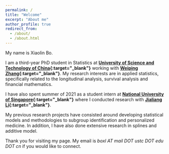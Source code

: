 ```yaml
---
permalink: /
title: "Welcome"
excerpt: "About me"
author_profile: true
redirect_from: 
  - /about/
  - /about.html
---
```


My name is Xiaolin Bo.

I am a third-year PhD student in Statistics at **[University of Science and Technology of China](http://en.business.ustc.edu.cn/){:target="_blank"}** working with **[Weiping Zhang](http://staff.ustc.edu.cn/~zwp/){:target="_blank"}**. My research interests are in applied statistics, specifically related to the longitudinal analysis, survival analysis and financial mathematics.

I have also spent summer of 2021 as a student intern at **[National University of Singapore](https://www.stat.nus.edu.sg/){:target="_blank"}** where I conducted research with **[Jialiang Li](https://blog.nus.edu.sg/jialiang/){:target="_blank"}**.

My previous research projects have consisted around developing statistical models and methodologies to subgroup identification and personalized medicine. In addition, I have also done extensive research in splines and additive model. 



Thank you for visiting my page. My email is *boxl AT mail DOT ustc DOT edu DOT cn* if you would like to connect.
